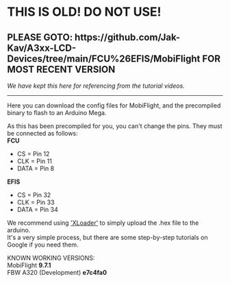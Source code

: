 <h1>THIS IS OLD! DO NOT USE!</h1>    
<h2>PLEASE GOTO: https://github.com/Jak-Kav/A3xx-LCD-Devices/tree/main/FCU%26EFIS/MobiFlight FOR MOST RECENT VERSION</h2>    
<i>We have kept this here for referencing from the tutorial videos.</i>    

- - - - - - - - - -    

Here you can download the config files for MobiFlight, and the precompiled binary to flash to an Arduino Mega.    

As this has been precompiled for you, you can't change the pins. They must be connected as follows:    
<b>FCU</b>
* CS = Pin 12
* CLK = Pin 11
* DATA = Pin 8 
   
<b>EFIS</b>
* CS = Pin 32
* CLK = Pin 33
* DATA = Pin 34

We recommend using ['XLoader'](https://github.com/binaryupdates/xLoader) to simply upload the .hex file to the arduino.    
It's a very simple process, but there are some step-by-step tutorials on Google if you need them.    

KNOWN WORKING VERSIONS:    
MobiFlight <b>9.7.1</b>    
FBW A320 (Development) <b>e7c4fa0</b>    
